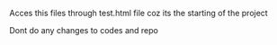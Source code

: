 <p>Acces this files through test.html file coz its the starting of the project </p>
<p>Dont do any changes to codes and repo
</p>
